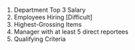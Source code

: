 1. Department Top 3 Salary
2. Employees Hiring [Difficult]
3. Highest-Grossing Items
4. Manager with at least 5 direct reportees
5. Qualifying Criteria